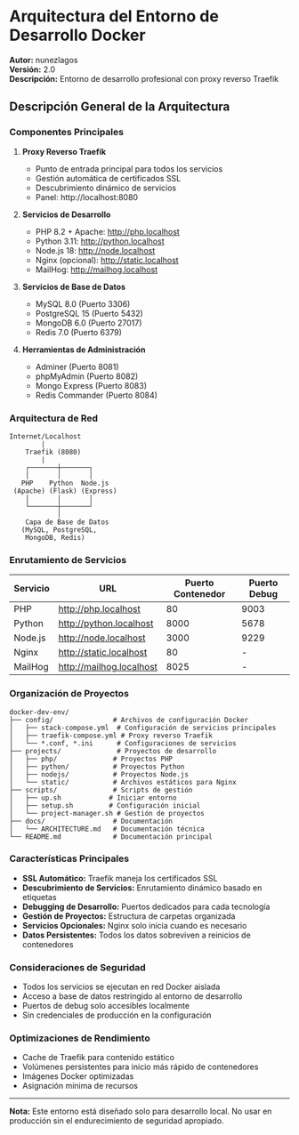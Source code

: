 # Arquitectura del Entorno de Desarrollo Docker

**Autor:** nunezlagos  
**Versión:** 2.0  
**Descripción:** Entorno de desarrollo profesional con proxy reverso Traefik

## Descripción General de la Arquitectura

### Componentes Principales

1. **Proxy Reverso Traefik**
   - Punto de entrada principal para todos los servicios
   - Gestión automática de certificados SSL
   - Descubrimiento dinámico de servicios
   - Panel: http://localhost:8080

2. **Servicios de Desarrollo**
   - PHP 8.2 + Apache: http://php.localhost
   - Python 3.11: http://python.localhost
   - Node.js 18: http://node.localhost
   - Nginx (opcional): http://static.localhost
   - MailHog: http://mailhog.localhost

3. **Servicios de Base de Datos**
   - MySQL 8.0 (Puerto 3306)
   - PostgreSQL 15 (Puerto 5432)
   - MongoDB 6.0 (Puerto 27017)
   - Redis 7.0 (Puerto 6379)

4. **Herramientas de Administración**
   - Adminer (Puerto 8081)
   - phpMyAdmin (Puerto 8082)
   - Mongo Express (Puerto 8083)
   - Redis Commander (Puerto 8084)

### Arquitectura de Red

```
Internet/Localhost
        |
    Traefik (8080)
        |
    ┌───────┼───────┐
    │       │       │
   PHP    Python  Node.js
 (Apache) (Flask) (Express)
    │       │       │
    └───────┼───────┘
            │
    Capa de Base de Datos
   (MySQL, PostgreSQL,
    MongoDB, Redis)
```

### Enrutamiento de Servicios

| Servicio | URL | Puerto Contenedor | Puerto Debug |
|----------|-----|-------------------|-------------|
| PHP | http://php.localhost | 80 | 9003 |
| Python | http://python.localhost | 8000 | 5678 |
| Node.js | http://node.localhost | 3000 | 9229 |
| Nginx | http://static.localhost | 80 | - |
| MailHog | http://mailhog.localhost | 8025 | - |

### Organización de Proyectos

```
docker-dev-env/
├── config/               # Archivos de configuración Docker
│   ├── stack-compose.yml  # Configuración de servicios principales
│   ├── traefik-compose.yml # Proxy reverso Traefik
│   └── *.conf, *.ini      # Configuraciones de servicios
├── projects/              # Proyectos de desarrollo
│   ├── php/              # Proyectos PHP
│   ├── python/           # Proyectos Python
│   ├── nodejs/           # Proyectos Node.js
│   └── static/           # Archivos estáticos para Nginx
├── scripts/              # Scripts de gestión
│   ├── up.sh            # Iniciar entorno
│   ├── setup.sh         # Configuración inicial
│   └── project-manager.sh # Gestión de proyectos
├── docs/                 # Documentación
│   └── ARCHITECTURE.md   # Documentación técnica
└── README.md             # Documentación principal
```

### Características Principales

- **SSL Automático:** Traefik maneja los certificados SSL
- **Descubrimiento de Servicios:** Enrutamiento dinámico basado en etiquetas
- **Debugging de Desarrollo:** Puertos dedicados para cada tecnología
- **Gestión de Proyectos:** Estructura de carpetas organizada
- **Servicios Opcionales:** Nginx solo inicia cuando es necesario
- **Datos Persistentes:** Todos los datos sobreviven a reinicios de contenedores

### Consideraciones de Seguridad

- Todos los servicios se ejecutan en red Docker aislada
- Acceso a base de datos restringido al entorno de desarrollo
- Puertos de debug solo accesibles localmente
- Sin credenciales de producción en la configuración

### Optimizaciones de Rendimiento

- Cache de Traefik para contenido estático
- Volúmenes persistentes para inicio más rápido de contenedores
- Imágenes Docker optimizadas
- Asignación mínima de recursos

---

**Nota:** Este entorno está diseñado solo para desarrollo local. No usar en producción sin el endurecimiento de seguridad apropiado.